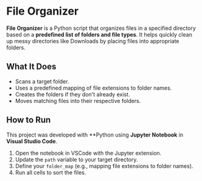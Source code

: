 # File Organizer

**File Organizer** is a Python script that organizes files in a specified directory based on a **predefined list of folders and file types**. It helps quickly clean up messy directories like Downloads by placing files into appropriate folders.

## What It Does

- Scans a target folder.
- Uses a predefined mapping of file extensions to folder names.
- Creates the folders if they don't already exist.
- Moves matching files into their respective folders.

## How to Run

This project was developed with **Python using **Jupyter Notebook** in **Visual Studio Code**.

1. Open the notebook in VSCode with the Jupyter extension.
2. Update the `path` variable to your target directory.
3. Define your `folder_map` (e.g., mapping file extensions to folder names).
4. Run all cells to sort the files.
